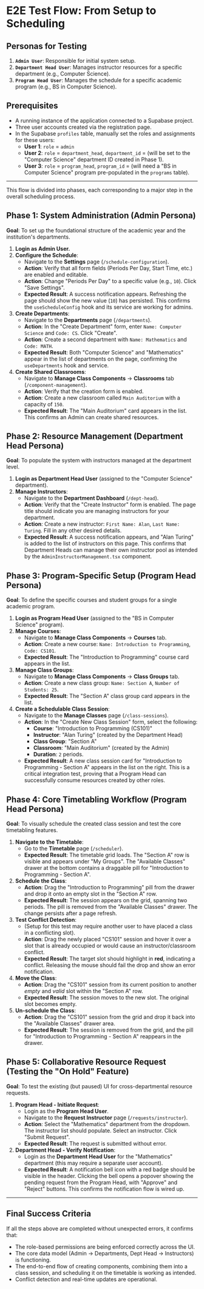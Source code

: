 # E2E Test Flow: From Setup to Scheduling

## Personas for Testing

1. **`Admin User`**: Responsible for initial system setup.
2. **`Department Head User`**: Manages instructor resources for a specific department (e.g., Computer Science).
3. **`Program Head User`**: Manages the schedule for a specific academic program (e.g., BS in Computer Science).

## Prerequisites

* A running instance of the application connected to a Supabase project.
* Three user accounts created via the registration page.
* In the Supabase `profiles` table, manually set the roles and assignments for these users:
  * **User 1**: `role` = `admin`
  * **User 2**: `role` = `department_head`, `department_id` = (will be set to the "Computer Science" department ID created in Phase 1).
  * **User 3**: `role` = `program_head`, `program_id` = (will need a "BS in Computer Science" program pre-populated in the `programs` table).

---

This flow is divided into phases, each corresponding to a major step in the overall scheduling process.

## Phase 1: System Administration (Admin Persona)

**Goal**: To set up the foundational structure of the academic year and the institution's departments.

1. **Login as Admin User.**
2. **Configure the Schedule**:
    * Navigate to the **Settings** page (`/schedule-configuration`).
    * **Action**: Verify that all form fields (Periods Per Day, Start Time, etc.) are enabled and editable.
    * **Action**: Change "Periods Per Day" to a specific value (e.g., `10`). Click "Save Settings".
    * **Expected Result**: A success notification appears. Refreshing the page should show the new value (`10`) has persisted. This confirms the `useScheduleConfig` hook and its service are working for admins.
3. **Create Departments**:
    * Navigate to the **Departments** page (`/departments`).
    * **Action**: In the "Create Department" form, enter `Name: Computer Science` and `Code: CS`. Click "Create".
    * **Action**: Create a second department with `Name: Mathematics` and `Code: MATH`.
    * **Expected Result**: Both "Computer Science" and "Mathematics" appear in the list of departments on the page, confirming the `useDepartments` hook and service.
4. **Create Shared Classrooms**:
    * Navigate to **Manage Class Components** -> **Classrooms** tab (`/component-management`).
    * **Action**: Verify that the creation form is enabled.
    * **Action**: Create a new classroom called `Main Auditorium` with a capacity of `150`.
    * **Expected Result**: The "Main Auditorium" card appears in the list. This confirms an Admin can create shared resources.

## Phase 2: Resource Management (Department Head Persona)

**Goal**: To populate the system with instructors managed at the department level.

1. **Login as Department Head User** (assigned to the "Computer Science" department).
2. **Manage Instructors**:
    * Navigate to the **Department Dashboard** (`/dept-head`).
    * **Action**: Verify that the "Create Instructor" form is enabled. The page title should indicate you are managing instructors for your department.
    * **Action**: Create a new instructor: `First Name: Alan`, `Last Name: Turing`. Fill in any other desired details.
    * **Expected Result**: A success notification appears, and "Alan Turing" is added to the list of instructors on this page. This confirms that Department Heads can manage their own instructor pool as intended by the `AdminInstructorManagement.tsx` component.

## Phase 3: Program-Specific Setup (Program Head Persona)

**Goal**: To define the specific courses and student groups for a single academic program.

1. **Login as Program Head User** (assigned to the "BS in Computer Science" program).
2. **Manage Courses**:
    * Navigate to **Manage Class Components** -> **Courses** tab.
    * **Action**: Create a new course: `Name: Introduction to Programming`, `Code: CS101`.
    * **Expected Result**: The "Introduction to Programming" course card appears in the list.
3. **Manage Class Groups**:
    * Navigate to **Manage Class Components** -> **Class Groups** tab.
    * **Action**: Create a new class group: `Name: Section A`, `Number of Students: 25`.
    * **Expected Result**: The "Section A" class group card appears in the list.
4. **Create a Schedulable Class Session**:
    * Navigate to the **Manage Classes** page (`/class-sessions`).
    * **Action**: In the "Create New Class Session" form, select the following:
        * **Course**: "Introduction to Programming (CS101)"
        * **Instructor**: "Alan Turing" (created by the Department Head)
        * **Class Group**: "Section A"
        * **Classroom**: "Main Auditorium" (created by the Admin)
        * **Duration**: `2` periods.
    * **Expected Result**: A new class session card for "Introduction to Programming - Section A" appears in the list on the right. This is a critical integration test, proving that a Program Head can successfully consume resources created by other roles.

## Phase 4: Core Timetabling Workflow (Program Head Persona)

**Goal**: To visually schedule the created class session and test the core timetabling features.

1. **Navigate to the Timetable**:
    * Go to the **Timetable** page (`/scheduler`).
    * **Expected Result**: The timetable grid loads. The "Section A" row is visible and appears under "My Groups". The "Available Classes" drawer at the bottom contains a draggable pill for "Introduction to Programming - Section A".
2. **Schedule the Class**:
    * **Action**: Drag the "Introduction to Programming" pill from the drawer and drop it onto an empty slot in the "Section A" row.
    * **Expected Result**: The session appears on the grid, spanning two periods. The pill is removed from the "Available Classes" drawer. The change persists after a page refresh.
3. **Test Conflict Detection**:
    * (Setup for this test may require another user to have placed a class in a conflicting slot).
    * **Action**: Drag the newly placed "CS101" session and hover it over a slot that is already occupied or would cause an instructor/classroom conflict.
    * **Expected Result**: The target slot should highlight in **red**, indicating a conflict. Releasing the mouse should fail the drop and show an error notification.
4. **Move the Class**:
    * **Action**: Drag the "CS101" session from its current position to another *empty* and *valid* slot within the "Section A" row.
    * **Expected Result**: The session moves to the new slot. The original slot becomes empty.
5. **Un-schedule the Class**:
    * **Action**: Drag the "CS101" session from the grid and drop it back into the "Available Classes" drawer area.
    * **Expected Result**: The session is removed from the grid, and the pill for "Introduction to Programming - Section A" reappears in the drawer.

## Phase 5: Collaborative Resource Request (Testing the "On Hold" Feature)

**Goal**: To test the existing (but paused) UI for cross-departmental resource requests.

1. **Program Head - Initiate Request**:
    * Login as the **Program Head User**.
    * Navigate to the **Request Instructor** page (`/requests/instructor`).
    * **Action**: Select the "Mathematics" department from the dropdown. The instructor list should populate. Select an instructor. Click "Submit Request".
    * **Expected Result**: The request is submitted without error.
2. **Department Head - Verify Notification**:
    * Login as the **Department Head User** for the "Mathematics" department (this may require a separate user account).
    * **Expected Result**: A notification bell icon with a red badge should be visible in the header. Clicking the bell opens a popover showing the pending request from the Program Head, with "Approve" and "Reject" buttons. This confirms the notification flow is wired up.

---

## Final Success Criteria

If all the steps above are completed without unexpected errors, it confirms that:

* The role-based permissions are being enforced correctly across the UI.
* The core data model (Admin -> Departments, Dept Head -> Instructors) is functioning.
* The end-to-end flow of creating components, combining them into a class session, and scheduling it on the timetable is working as intended.
* Conflict detection and real-time updates are operational.
